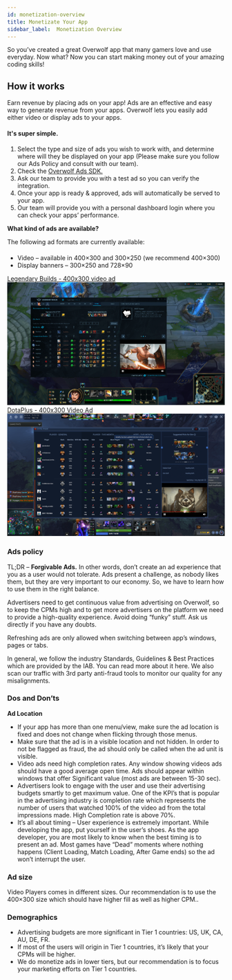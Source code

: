 ```yaml
---
id: monetization-overview
title: Monetizate Your App
sidebar_label:  Monetization Overview
---
```



So you’ve created a great Overwolf app that many gamers love and use everyday. Now what?
Now you can start making money out of your amazing coding skills!

## How it works

Earn revenue by placing ads on your app!
Ads are an effective and easy way to generate revenue from your apps. Overwolf lets you easily add either video or display ads to your apps.

#### It's super simple.

####
1. Select the type and size of ads you wish to work with, and determine where will they be displayed on your app (Please make sure you follow our Ads Policy and consult with our team).
2. Check the [Overwolf Ads SDK.](ads-sdk-overview)
3. Ask our team to provide you with a test ad so you can verify the integration.
4. Once your app is ready & approved, ads will automatically be served to your app.
5. Our team will provide you with a personal dashboard login where you can check your apps’ performance.

**What kind of ads are available?**

The following ad formats are currently available:

####
* Video – available in 400×300 and 300×250 (we recommend 400×300)
* Display banners – 300×250 and 728×90

<div class="box" data-slick='{"slidesToShow": 1}'>
  <a data-fancybox="gallery" data-caption="Legendary Builds" href="../assets/LB-400x300.png">
    Legendary Builds - 400x300 video ad
    <span class="thumb">
      <img src="../assets/LB-400x300.png" alt="Legendary builds">
    </span>
  </a>
  <a data-fancybox="gallery" data-caption="DotaPlus" href="../assets/Dota-2-400x300.png">
    DotaPlus - 400x300 Video Ad
    <span class="thumb">
      <img src="../assets/Dota-2-400x300.png" alt="DotaPlus">
    </span>
  </a>
</div>

### Ads policy

TL;DR – **Forgivable Ads.** In other words, don’t create an ad experience that you as a user would not tolerate.
Ads present a challenge, as nobody likes them, but they are very important to our economy. So, we have to learn how to use them in the right balance.

Advertisers need to get continuous value from advertising on Overwolf, so to keep the CPMs high and to get more advertisers on the platform we need to provide a high-quality experience. Avoid doing “funky” stuff. Ask us directly if you have any doubts.

Refreshing ads are only allowed when switching between app’s windows, pages or tabs.

In general, we follow the industry Standards, Guidelines & Best Practices which are provided by the IAB. You can read more about it here.
We also scan our traffic with 3rd party anti-fraud tools to monitor our quality for any misalignments.

### Dos and Don’ts
**Ad Location**

* If your app has more than one menu/view, make sure the ad location is fixed and does not change when flicking through those menus.
* Make sure that the ad is in a visible location and not hidden. In order to not be flagged as fraud, the ad should only be called when the ad unit is visible.
* Video ads need high completion rates. Any window showing videos ads should have a good average open time. Ads should appear within windows that offer Significant value (most ads are between 15-30 sec).
* Advertisers look to engage with the user and use their advertising budgets smartly to get maximum value. One of the KPI’s that is popular in the advertising industry is completion rate which represents the number of users that watched 100% of the video ad from the total impressions made. High Completion rate is above 70%.
* It’s all about timing – User experience is extremely important. While developing the app, put yourself in the user’s shoes. As the app developer, you are most likely to know when the best timing is to present an ad. Most games have “Dead” moments where nothing happens (Client Loading, Match Loading, After Game ends) so the ad won’t interrupt the user.

### Ad size

Video Players comes in different sizes. Our recommendation is to use the 400×300 size which should have higher fill as well as higher CPM..

### Demographics

* Advertising budgets are more significant in Tier 1 countries: US, UK, CA, AU, DE, FR.
* If most of the users will origin in Tier 1 countries, it’s likely that your CPMs will be higher.
* We do monetize ads in lower tiers, but our recommendation is to focus your marketing efforts on Tier 1 countries.


